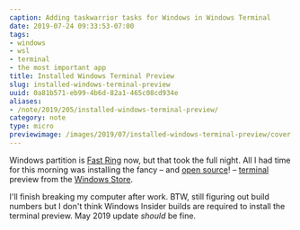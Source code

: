 ```yaml
---
caption: Adding taskwarrior tasks for Windows in Windows Terminal
date: 2019-07-24 09:33:53-07:00
tags:
- windows
- wsl
- terminal
- the most important app
title: Installed Windows Terminal Preview
slug: installed-windows-terminal-preview
uuid: 0a81b571-eb99-4b6d-82a1-465c08cd934e
aliases:
- /note/2019/205/installed-windows-terminal-preview/
category: note
type: micro
previewimage: /images/2019/07/installed-windows-terminal-preview/cover.png
---
```

Windows partition is [Fast Ring][] now, but that took the full night. All
I had time for this morning was installing the fancy – and [open source][]! –
[terminal][] preview from the [Windows Store][].

[Fast Ring]: https://insider.windows.com/en-us/how-to-overview/
[open source]: https://github.com/microsoft/terminal/blob/master/LICENSE
[terminal]: https://devblogs.microsoft.com/commandline/windows-terminal-microsoft-store-preview-release/
[Windows Store]: https://www.microsoft.com/en-us/p/windows-terminal-preview/9n0dx20hk701?activetab=pivot:overviewtab

I'll finish breaking my computer after work. BTW, still figuring out build
numbers but I don't think Windows Insider builds are required to install the
terminal preview. May 2019 update *should* be fine.